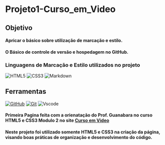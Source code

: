 # Projeto1-Curso_em_Video

## Objetivo
#### Apricar o básico sobre utilização de marcação e estilo.
#### O Básico de controle de versão e hospedagem no GitHub.

### Linguagens de Marcação e Estilo utilizados no projeto

![HTML5](https://img.shields.io/badge/HTML5-E34F26?style=for-the-badge&logo=html5&logoColor=white)
![CSS3](https://img.shields.io/badge/CSS3-1572B6?style=for-the-badge&logo=css3&logoColor=white)
![Markdown](https://img.shields.io/badge/Markdown-000?style=for-the-badge&logo=markdown)


## Ferramentas
[![GitHub](https://img.shields.io/badge/GitHub-000?style=for-the-badge&logo=github&logoColor=30A3DC)](https://docs.github.com/)
[![Git](https://img.shields.io/badge/Git-000?style=for-the-badge&logo=git&logoColor=E94D5F)](https://git-scm.com/doc) 
![Vscode](https://img.shields.io/badge/Vscode-007ACC?style=for-the-badge&logo=visual-studio-code&logoColor=white)

#### Primeira Pagina feita com a orienatação do **Prof. Guanabara** no curso HTML5 e CSS3 Modulo 2 no site [Curso em Video](https://www.cursoemvideo.com)

#### Neste projeto foi utilizado somente HTML5 e CSS3 na criação da página, visando boas práticas de organização e desenvolvimento do código.
